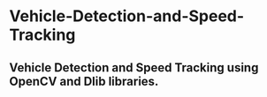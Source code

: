 # Vehicle-Detection-and-Speed-Tracking
<h2>Vehicle Detection and Speed Tracking using OpenCV and Dlib libraries.</h2>

